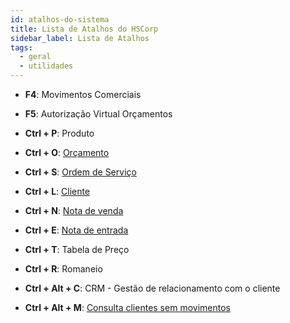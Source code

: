 ```yaml
---
id: atalhos-do-sistema
title: Lista de Atalhos do HSCorp
sidebar_label: Lista de Atalhos
tags:
  - geral
  - utilidades
---
```


- **F4**: Movimentos Comerciais

- **F5**: Autorização Virtual Orçamentos

- **Ctrl + P**: Produto

- **Ctrl + O**: [Orçamento](/docs/vendas/orcamento/sobre)

- **Ctrl + S**: [Ordem de Serviço](/docs/vendas/ordem-servico)

- **Ctrl + L**: [Cliente](/docs/cadastro/cliente)

- **Ctrl + N**: [Nota de venda](/docs/category/nota-fiscal-de-venda)

- **Ctrl + E**: [Nota de entrada](/docs/compras/nota-de-entrada/sobre)

- **Ctrl + T**: Tabela de Preço

- **Ctrl + R**: Romaneio

- **Ctrl + Alt + C**: CRM - Gestão de relacionamento com o cliente

- **Ctrl + Alt + M**: [Consulta clientes sem movimentos](/docs/consultas/clientes/clientes-sem-movimentos)
